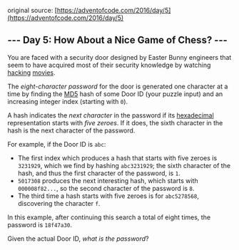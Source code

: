 original source: [https://adventofcode.com/2016/day/5](https://adventofcode.com/2016/day/5)
## --- Day 5: How About a Nice Game of Chess? ---
You are faced with a security door designed by Easter Bunny engineers that seem to have acquired most of their security knowledge by watching [hacking](https://en.wikipedia.org/wiki/Hackers_(film)) [movies](https://en.wikipedia.org/wiki/WarGames).

The _eight-character password_ for the door is generated one character at a time by finding the [MD5](https://en.wikipedia.org/wiki/MD5) hash of some Door ID (your puzzle input) and an increasing integer index (starting with `0`).

A hash indicates the _next character_ in the password if its [hexadecimal](https://en.wikipedia.org/wiki/Hexadecimal) representation starts with _five zeroes_. If it does, the sixth character in the hash is the next character of the password.

For example, if the Door ID is `abc`:


 - The first index which produces a hash that starts with five zeroes is `3231929`, which we find by hashing `abc3231929`; the sixth character of the hash, and thus the first character of the password, is `1`.
 - `5017308` produces the next interesting hash, which starts with `000008f82...`, so the second character of the password is `8`.
 - The third time a hash starts with five zeroes is for `abc5278568`, discovering the character `f`.

In this example, after continuing this search a total of eight times, the password is `18f47a30`.

Given the actual Door ID, _what is the password_?


